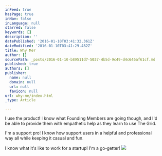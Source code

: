 ```yaml
---
inFeed: true
hasPage: true
inNav: false
inLanguage: null
starred: false
keywords: []
description: ''
datePublished: '2016-01-10T03:41:32.361Z'
dateModified: '2016-01-10T03:41:29.482Z'
title: Why Me?
author: []
sourcePath: _posts/2016-01-10-b89511d7-5037-4b5d-9c49-d4c646af61cf.md
published: true
authors: []
publisher:
  name: null
  domain: null
  url: null
  favicon: null
url: why-me/index.html
_type: Article

---
```

I use the product! I know what Founding Members are going though, and I'd be able to provide them with empathetic help as they learn to use The Grid.

I'm a support pro! I know how support users in a helpful and professional way all while keeping it casual and fun. 

I know what it's like to work for a startup! I'm a go-getter!
![](https://the-grid-user-content.s3-us-west-2.amazonaws.com/f550400b-8b4b-427e-9cc6-c1f2ac4234db.jpg)